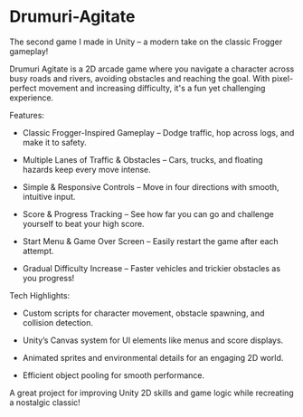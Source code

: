 # Drumuri-Agitate

The second game I made in Unity – a modern take on the classic Frogger gameplay!

Drumuri Agitate is a 2D arcade game where you navigate a character across busy roads and rivers, avoiding obstacles and reaching the goal. With pixel-perfect movement and increasing difficulty, it's a fun yet challenging experience.

Features:

- Classic Frogger-Inspired Gameplay – Dodge traffic, hop across logs, and make it to safety.

- Multiple Lanes of Traffic & Obstacles – Cars, trucks, and floating hazards keep every move intense.

- Simple & Responsive Controls – Move in four directions with smooth, intuitive input.

- Score & Progress Tracking – See how far you can go and challenge yourself to beat your high score.

- Start Menu & Game Over Screen – Easily restart the game after each attempt.

- Gradual Difficulty Increase – Faster vehicles and trickier obstacles as you progress!

Tech Highlights:

- Custom scripts for character movement, obstacle spawning, and collision detection.

- Unity’s Canvas system for UI elements like menus and score displays.

- Animated sprites and environmental details for an engaging 2D world.

- Efficient object pooling for smooth performance.

A great project for improving Unity 2D skills and game logic while recreating a nostalgic classic!
